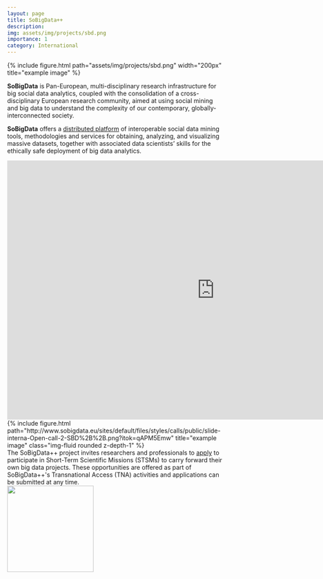 ```yaml
---
layout: page
title: SoBigData++
description: 
img: assets/img/projects/sbd.png
importance: 1
category: International
---
```


<div class="row">
    <div class="col-sm mt-3 mt-md-0">
      {% include figure.html path="assets/img/projects/sbd.png" width="200px" title="example image" %}
    </div>
</div>

**SoBigData** is Pan-European, multi-disciplinary research infrastructure for big social data analytics, coupled with the consolidation of a cross- disciplinary European research community, aimed at using social mining and big data to understand the complexity of our contemporary, globally-interconnected society.

**SoBigData** offers a <a href="https://sobigdata.d4science.org/">distributed platform</a> of interoperable social data mining tools, methodologies and services for obtaining, analyzing, and visualizing massive datasets, together with associated data scientists’ skills for the ethically safe deployment of big data analytics.


<iframe width="960" height="600" src="https://www.youtube.com/embed/lw1jfPYCCDs" title="YouTube video player" frameborder="0" allow="accelerometer; autoplay; clipboard-write; encrypted-media; gyroscope; picture-in-picture" allowfullscreen></iframe>


<div class="row">
    <div class="col-sm mt-8 mt-md-0">
        {% include figure.html path="http://www.sobigdata.eu/sites/default/files/styles/calls/public/slide-interna-Open-call-2-SBD%2B%2B.png?itok=qAPM5Emw" title="example image" class="img-fluid rounded z-depth-1" %}
    </div>
</div>
<div class="caption">
    The SoBigData++ project invites researchers and professionals to <a href="http://www.sobigdata.eu/content/call-2022-23-sobigdata-transnational-access">apply</a> to participate in Short-Term Scientific Missions (STSMs) to carry forward their own big data projects. These opportunities are offered as part of SoBigData++'s Transnational Access (TNA) activities and applications can be submitted at any time. 
</div>

<div class="col-sm mt-3 mt-md-0">
    <a href="https://cordis.europa.eu/project/id/871042"><img src="https://cordis.europa.eu/assets/img/logo-ec-en.svg" width="200px"/></a>
</div>
